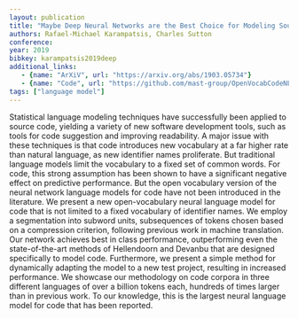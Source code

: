 ```yaml
---
layout: publication
title: "Maybe Deep Neural Networks are the Best Choice for Modeling Source Code"
authors: Rafael-Michael Karampatsis, Charles Sutton
conference:
year: 2019
bibkey: karampatsis2019deep
additional_links:
   - {name: "ArXiV", url: "https://arxiv.org/abs/1903.05734"}
   - {name: "Code", url: "https://github.com/mast-group/OpenVocabCodeNLM"}
tags: ["language model"]
---
```

Statistical language modeling techniques have successfully been applied to source code, yielding a variety of new software development tools, such as tools for code suggestion and improving readability. A major issue with these techniques is that code introduces new vocabulary at a far higher rate than natural language, as new identifier names proliferate. But traditional language models limit the vocabulary to a fixed set of common words. For code, this strong assumption has been shown to have a significant negative effect on predictive performance. But the open vocabulary version of the neural network language models for code have not been introduced in the literature. We present a new open-vocabulary neural language model for code that is not limited to a fixed vocabulary of identifier names. We employ a segmentation into subword units, subsequences of tokens chosen based on a compression criterion, following previous work in machine translation. Our network achieves best in class performance, outperforming even the state-of-the-art methods of Hellendoorn and Devanbu that are designed specifically to model code. Furthermore, we present a simple method for dynamically adapting the model to a new test project, resulting in increased performance. We showcase our methodology on code corpora in three different languages of over a billion tokens each, hundreds of times larger than in previous work. To our knowledge, this is the largest neural language model for code that has been reported. 
